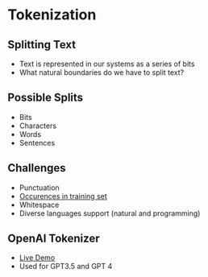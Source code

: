 Tokenization
============

Splitting Text
--------------

- Text is represented in our systems as a series of bits
- What natural boundaries do we have to split text?

Possible Splits
---------------

- Bits
- Characters
- Words
- Sentences

Challenges
----------

- Punctuation
- [Occurences in training set](https://iter.ca/post/gpt-crash/)
- Whitespace
- Diverse languages support (natural and programming)

OpenAI Tokenizer
----------------

- [Live Demo](https://platform.openai.com/tokenizer)
- Used for GPT3.5 and GPT 4